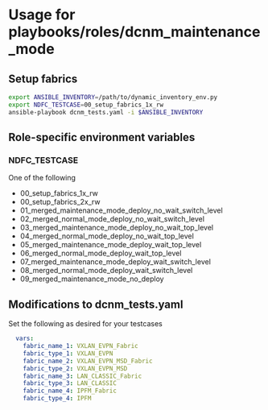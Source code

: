 # Usage for playbooks/roles/dcnm_maintenance_mode

## Setup fabrics

```bash
export ANSIBLE_INVENTORY=/path/to/dynamic_inventory_env.py
export NDFC_TESTCASE=00_setup_fabrics_1x_rw
ansible-playbook dcnm_tests.yaml -i $ANSIBLE_INVENTORY
```

## Role-specific environment variables

### NDFC_TESTCASE

One of the following

- 00_setup_fabrics_1x_rw
- 00_setup_fabrics_2x_rw
- 01_merged_maintenance_mode_deploy_no_wait_switch_level
- 02_merged_normal_mode_deploy_no_wait_switch_level
- 03_merged_maintenance_mode_deploy_no_wait_top_level
- 04_merged_normal_mode_deploy_no_wait_top_level
- 05_merged_maintenance_mode_deploy_wait_top_level
- 06_merged_normal_mode_deploy_wait_top_level
- 07_merged_maintenance_mode_deploy_wait_switch_level
- 08_merged_normal_mode_deploy_wait_switch_level
- 09_merged_maintenance_mode_no_deploy

## Modifications to dcnm_tests.yaml

Set the following as desired for your testcases

```yaml
  vars:
    fabric_name_1: VXLAN_EVPN_Fabric
    fabric_type_1: VXLAN_EVPN
    fabric_name_2: VXLAN_EVPN_MSD_Fabric
    fabric_type_2: VXLAN_EVPN_MSD
    fabric_name_3: LAN_CLASSIC_Fabric
    fabric_type_3: LAN_CLASSIC
    fabric_name_4: IPFM_Fabric
    fabric_type_4: IPFM
```

